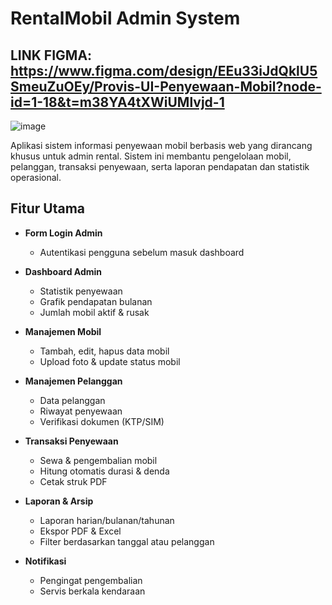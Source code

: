 # RentalMobil Admin System

## LINK FIGMA: https://www.figma.com/design/EEu33iJdQklU5SmeuZuOEy/Provis-UI-Penyewaan-Mobil?node-id=1-18&t=m38YA4tXWiUMlvjd-1


![image](https://github.com/user-attachments/assets/2ea98cab-8b47-4866-a3d4-a06929b47fc8)


Aplikasi sistem informasi penyewaan mobil berbasis web yang dirancang khusus untuk admin rental. Sistem ini membantu pengelolaan mobil, pelanggan, transaksi penyewaan, serta laporan pendapatan dan statistik operasional.

## Fitur Utama

- **Form Login Admin**
  - Autentikasi pengguna sebelum masuk dashboard

- **Dashboard Admin**
  - Statistik penyewaan
  - Grafik pendapatan bulanan
  - Jumlah mobil aktif & rusak

- **Manajemen Mobil**
  - Tambah, edit, hapus data mobil
  - Upload foto & update status mobil

- **Manajemen Pelanggan**
  - Data pelanggan
  - Riwayat penyewaan
  - Verifikasi dokumen (KTP/SIM)

- **Transaksi Penyewaan**
  - Sewa & pengembalian mobil
  - Hitung otomatis durasi & denda
  - Cetak struk PDF

- **Laporan & Arsip**
  - Laporan harian/bulanan/tahunan
  - Ekspor PDF & Excel
  - Filter berdasarkan tanggal atau pelanggan

- **Notifikasi**
  - Pengingat pengembalian
  - Servis berkala kendaraan
